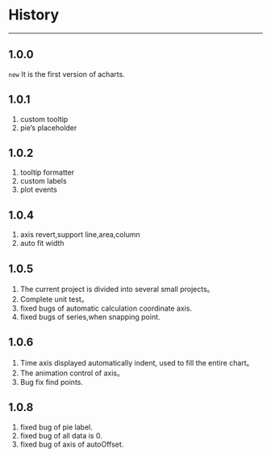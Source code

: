 # History

---

## 1.0.0

`new` It is the first version of acharts.

## 1.0.1

1. custom tooltip
2. pie’s placeholder

## 1.0.2

1. tooltip formatter
2. custom labels
3. plot events

## 1.0.4

1. axis revert,support line,area,column
2. auto fit width


## 1.0.5

1. The current project is divided into several small projects。
2. Complete unit test。
3. fixed bugs of automatic calculation coordinate axis.
4. fixed bugs of series,when snapping point.

## 1.0.6

1. Time axis displayed automatically indent, used to fill the entire chart。
2. The animation control of axis。
3. Bug fix find points.

## 1.0.8

1. fixed bug of pie label.
2. fixed bug of all data is 0.
3. fixed bug of axis of autoOffset.
